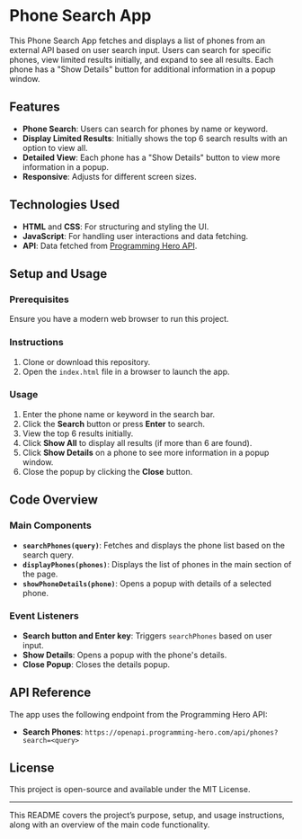 # Phone Search App

This Phone Search App fetches and displays a list of phones from an external API based on user search input. Users can search for specific phones, view limited results initially, and expand to see all results. Each phone has a "Show Details" button for additional information in a popup window.

## Features
- **Phone Search**: Users can search for phones by name or keyword.
- **Display Limited Results**: Initially shows the top 6 search results with an option to view all.
- **Detailed View**: Each phone has a "Show Details" button to view more information in a popup.
- **Responsive**: Adjusts for different screen sizes.

## Technologies Used
- **HTML** and **CSS**: For structuring and styling the UI.
- **JavaScript**: For handling user interactions and data fetching.
- **API**: Data fetched from [Programming Hero API](https://openapi.programming-hero.com/api/phones).

## Setup and Usage

### Prerequisites
Ensure you have a modern web browser to run this project.

### Instructions
1. Clone or download this repository.
2. Open the `index.html` file in a browser to launch the app.

### Usage
1. Enter the phone name or keyword in the search bar.
2. Click the **Search** button or press **Enter** to search.
3. View the top 6 results initially.
4. Click **Show All** to display all results (if more than 6 are found).
5. Click **Show Details** on a phone to see more information in a popup window.
6. Close the popup by clicking the **Close** button.

## Code Overview
### Main Components
- **`searchPhones(query)`**: Fetches and displays the phone list based on the search query.
- **`displayPhones(phones)`**: Displays the list of phones in the main section of the page.
- **`showPhoneDetails(phone)`**: Opens a popup with details of a selected phone.
  
### Event Listeners
- **Search button and Enter key**: Triggers `searchPhones` based on user input.
- **Show Details**: Opens a popup with the phone's details.
- **Close Popup**: Closes the details popup.

## API Reference
The app uses the following endpoint from the Programming Hero API:
- **Search Phones**: `https://openapi.programming-hero.com/api/phones?search=<query>`

## License
This project is open-source and available under the MIT License.

---

This README covers the project’s purpose, setup, and usage instructions, along with an overview of the main code functionality.
